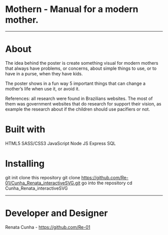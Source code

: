 # Mothern - Manual for a modern mother.
----------------------------------------------------
# About
The idea behind the poster is create something visual for modern mothers that always have problems, or concerns, about simple things to use, or to have in a purse, when they have kids.

The poster shows in a fun way 5 important things that can change a mother’s life when use it, or avoid it.

References: all research were found in Brazilians websites. The most of them was government websites that do research for support their vision, as example the research about if the children should use pacifiers or not.

# Built with
HTML5
SASS/CSS3
JavaScript
Node JS
Express
SQL

# Installing
git init
clone this repository
git clone https://github.com/Re-01/Cunha_Renata_interactiveSVG.git
go into the repository
cd Cunha_Renata_interactiveSVG

----------------------------------------------------

# Developer and Designer
Renata Cunha - https://github.com/Re-01
